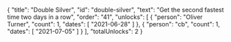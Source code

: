 {
  "title": "Double Silver",
  "id": "double-silver",
  "text": "Get the second fastest time two days in a row",
  "order": "41",
  "unlocks": [
    {
      "person": "Oliver Turner",
      "count": 1,
      "dates": [
        "2021-06-28"
      ]
    },
    {
      "person": "cb",
      "count": 1,
      "dates": [
        "2021-07-05"
      ]
    }
  ],
  "totalUnlocks": 2
}